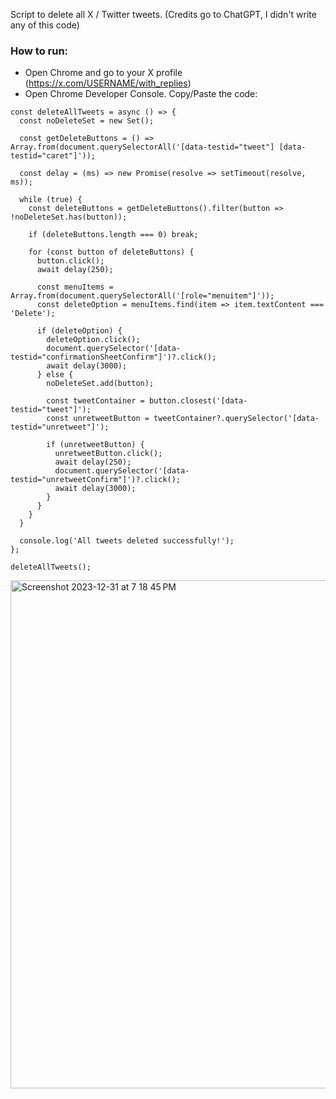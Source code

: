 Script to delete all X / Twitter tweets. (Credits go to ChatGPT, I didn't write any of this code)

### How to run:
- Open Chrome and go to your X profile (https://x.com/USERNAME/with_replies)
- Open Chrome Developer Console. Copy/Paste the code:

```
const deleteAllTweets = async () => {
  const noDeleteSet = new Set();

  const getDeleteButtons = () => Array.from(document.querySelectorAll('[data-testid="tweet"] [data-testid="caret"]'));

  const delay = (ms) => new Promise(resolve => setTimeout(resolve, ms));

  while (true) {
    const deleteButtons = getDeleteButtons().filter(button => !noDeleteSet.has(button));

    if (deleteButtons.length === 0) break;

    for (const button of deleteButtons) {
      button.click();
      await delay(250);

      const menuItems = Array.from(document.querySelectorAll('[role="menuitem"]'));
      const deleteOption = menuItems.find(item => item.textContent === 'Delete');

      if (deleteOption) {
        deleteOption.click();
        document.querySelector('[data-testid="confirmationSheetConfirm"]')?.click();
        await delay(3000);
      } else {
        noDeleteSet.add(button);

        const tweetContainer = button.closest('[data-testid="tweet"]');
        const unretweetButton = tweetContainer?.querySelector('[data-testid="unretweet"]');

        if (unretweetButton) {
          unretweetButton.click();
          await delay(250);
          document.querySelector('[data-testid="unretweetConfirm"]')?.click();
          await delay(3000);
        }
      }
    }
  }

  console.log('All tweets deleted successfully!');
};

deleteAllTweets();
```
<img width="813" alt="Screenshot 2023-12-31 at 7 18 45 PM" src="https://github.com/techleadhd/XDelete/assets/61847557/473165c5-9b7c-4065-98fd-5856fcbfb3a8">

